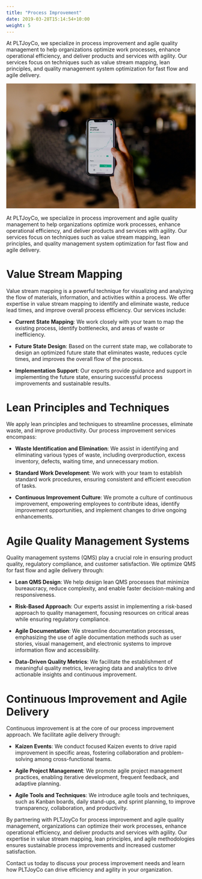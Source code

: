 ```yaml
---
title: "Process Improvement"
date: 2019-03-28T15:14:54+10:00
weight: 5
---
```


At PLTJoyCo, we specialize in process improvement and agile quality management to help organizations optimize work processes, enhance operational efficiency, and deliver products and services with agility. Our services focus on techniques such as value stream mapping, lean principles, and quality management system optimization for fast flow and agile delivery.

![Accounting Services](/images/austin-distel-nGc5RT2HmF0-unsplash.jpg)

At PLTJoyCo, we specialize in process improvement and agile quality management to help organizations optimize work processes, enhance operational efficiency, and deliver products and services with agility. Our services focus on techniques such as value stream mapping, lean principles, and quality management system optimization for fast flow and agile delivery.

# Value Stream Mapping

Value stream mapping is a powerful technique for visualizing and analyzing the flow of materials, information, and activities within a process. We offer expertise in value stream mapping to identify and eliminate waste, reduce lead times, and improve overall process efficiency. Our services include:

- **Current State Mapping**: We work closely with your team to map the existing process, identify bottlenecks, and areas of waste or inefficiency.

- **Future State Design**: Based on the current state map, we collaborate to design an optimized future state that eliminates waste, reduces cycle times, and improves the overall flow of the process.

- **Implementation Support**: Our experts provide guidance and support in implementing the future state, ensuring successful process improvements and sustainable results.

# Lean Principles and Techniques

We apply lean principles and techniques to streamline processes, eliminate waste, and improve productivity. Our process improvement services encompass:

- **Waste Identification and Elimination**: We assist in identifying and eliminating various types of waste, including overproduction, excess inventory, defects, waiting time, and unnecessary motion.

- **Standard Work Development**: We work with your team to establish standard work procedures, ensuring consistent and efficient execution of tasks.

- **Continuous Improvement Culture**: We promote a culture of continuous improvement, empowering employees to contribute ideas, identify improvement opportunities, and implement changes to drive ongoing enhancements.

# Agile Quality Management Systems

Quality management systems (QMS) play a crucial role in ensuring product quality, regulatory compliance, and customer satisfaction. We optimize QMS for fast flow and agile delivery through:

- **Lean QMS Design**: We help design lean QMS processes that minimize bureaucracy, reduce complexity, and enable faster decision-making and responsiveness.

- **Risk-Based Approach**: Our experts assist in implementing a risk-based approach to quality management, focusing resources on critical areas while ensuring regulatory compliance.

- **Agile Documentation**: We streamline documentation processes, emphasizing the use of agile documentation methods such as user stories, visual management, and electronic systems to improve information flow and accessibility.

- **Data-Driven Quality Metrics**: We facilitate the establishment of meaningful quality metrics, leveraging data and analytics to drive actionable insights and continuous improvement.

# Continuous Improvement and Agile Delivery

Continuous improvement is at the core of our process improvement approach. We facilitate agile delivery through:

- **Kaizen Events**: We conduct focused Kaizen events to drive rapid improvement in specific areas, fostering collaboration and problem-solving among cross-functional teams.

- **Agile Project Management**: We promote agile project management practices, enabling iterative development, frequent feedback, and adaptive planning.

- **Agile Tools and Techniques**: We introduce agile tools and techniques, such as Kanban boards, daily stand-ups, and sprint planning, to improve transparency, collaboration, and productivity.

By partnering with PLTJoyCo for process improvement and agile quality management, organizations can optimize their work processes, enhance operational efficiency, and deliver products and services with agility. Our expertise in value stream mapping, lean principles, and agile methodologies ensures sustainable process improvements and increased customer satisfaction.

Contact us today to discuss your process improvement needs and learn how PLTJoyCo can drive efficiency and agility in your organization.
